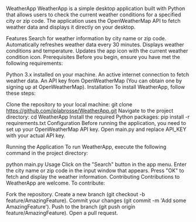 WeatherApp WeatherApp is a simple desktop application built with Python that allows users to check the current weather conditions for a specified city or zip code. The application uses the OpenWeatherMap API to fetch weather data and displays it directly on your desktop.

Features Search for weather information by city name or zip code. Automatically refreshes weather data every 30 minutes. Displays weather conditions and temperature. Updates the app icon with the current weather condition icon. Prerequisites Before you begin, ensure you have met the following requirements:

Python 3.x installed on your machine. An active internet connection to fetch weather data. An API key from OpenWeatherMap (You can obtain one by signing up at OpenWeatherMap). Installation To install WeatherApp, follow these steps:

Clone the repository to your local machine: git clone https://github.com/iplabrosse/WeatherApp.git Navigate to the project directory: cd WeatherApp Install the required Python packages: pip install -r requirements.txt Configuration Before running the application, you need to set up your OpenWeatherMap API key. Open main.py and replace API_KEY with your actual API key.

Running the Application To run WeatherApp, execute the following command in the project directory:

python main.py Usage Click on the "Search" button in the app menu. Enter the city name or zip code in the input window that appears. Press "OK" to fetch and display the weather information. Contributing Contributions to WeatherApp are welcome. To contribute:

Fork the repository. Create a new branch (git checkout -b feature/AmazingFeature). Commit your changes (git commit -m 'Add some AmazingFeature'). Push to the branch (git push origin feature/AmazingFeature). Open a pull request.
